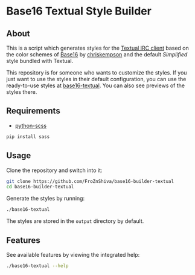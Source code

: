 # Base16 Textual Style Builder

## About

This is a script which generates styles for the [Textual IRC client](http://www.codeux.com/textual/) based on the color schemes of [Base16](https://github.com/chriskempson/base16) by [chriskempson](https://github.com/chriskempson) and the default *Simplified* style bundled with Textual.

This repository is for someone who wants to customize the styles. If you just want to use the styles in their default configuration, you can use the ready-to-use styles at [base16-textual](https://github.com/FroZnShiva/base16-textual).
You can also see previews of the styles there.

## Requirements

* [python-scss](https://github.com/pistolero/python-scss)
```sh
pip install sass
```

## Usage

Clone the repository and switch into it:
```sh
git clone https://github.com/FroZnShiva/base16-builder-textual
cd base16-builder-textual
```

Generate the styles by running:
```sh
./base16-textual
```
The styles are stored in the `output` directory by default.

## Features

See available features by viewing the integrated help:
```sh
./base16-textual --help
```

